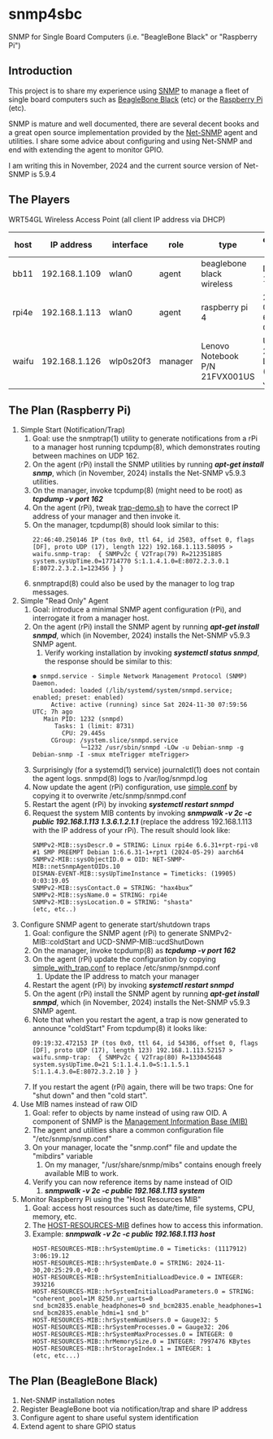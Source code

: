 # snmp4sbc
SNMP for Single Board Computers (i.e. "BeagleBone Black" or "Raspberry Pi")

## Introduction
This project is to share my experience using [SNMP](https://en.wikipedia.org/wiki/Simple_Network_Management_Protocol) to manage a fleet of single board computers such as [BeagleBone Black](https://beagleboard.org/black) (etc) or the [Raspberry Pi](https://en.wikipedia.org/wiki/Raspberry_Pi) (etc).

SNMP is mature and well documented, there are several decent books and a great open source implementation provided by the [Net-SNMP](https://en.wikipedia.org/wiki/Net-SNMP) agent and utilities.  I share some advice about configuring and using Net-SNMP and end with extending the agent to monitor GPIO.

I am writing this in November, 2024 and the current source version of Net-SNMP is 5.9.4

## The Players
WRT54GL Wireless Access Point (all client IP address via DHCP)

| host  | IP address    | interface | role    | type                           | operating system                       |
|-------|---------------|-----------|---------|--------------------------------|----------------------------------------|
| bb11  | 192.168.1.109 | wlan0     | agent   | beaglebone black wireless      | Debian 10 Buster                       |
| rpi4e | 192.168.1.113 | wlan0     | agent   | raspberry pi 4                 | 2024-03-15 64bit rPi OS                |
| waifu | 192.168.1.126 | wlp0s20f3 | manager | Lenovo Notebook P/N 21FVX001US | Ubuntu 22.04.5 LTS (Jammy Jellyfish)   |

## The Plan (Raspberry Pi)
1. Simple Start (Notification/Trap)
    1. Goal: use the snmptrap(1) utility to generate notifications from a rPi to a manager host running tcpdump(8), which demonstrates routing between machines on UDP 162.
    1. On the agent (rPi) install the SNMP utilities by running ***apt-get install snmp***, which (in November, 2024) installs the Net-SNMP v5.9.3 utilities.
    1. On the manager, invoke tcpdump(8) (might need to be root) as ***tcpdump -v port 162***
    1. On the agent (rPi), tweak [trap-demo.sh](https://github.com/guycole/snmp4sbc/blob/main/bin/trap-demo.sh) to have the correct IP address of your manager and then invoke it.
    1. On the manager, tcpdump(8) should look similar to this:
        ```
        22:46:40.250146 IP (tos 0x0, ttl 64, id 2503, offset 0, flags [DF], proto UDP (17), length 122) 192.168.1.113.58095 > waifu.snmp-trap:  { SNMPv2c { V2Trap(79) R=212351885  system.sysUpTime.0=17714770 S:1.1.4.1.0=E:8072.2.3.0.1 E:8072.2.3.2.1=123456 } }
        ```
    1. snmptrapd(8) could also be used by the manager to log trap messages.
1. Simple "Read Only" Agent
    1. Goal: introduce a minimal SNMP agent configuration (rPi), and interrogate it from a manager host.
    1. On the agent (rPi) install the SNMP agent by running ***apt-get install snmpd***, which (in November, 2024) installs the Net-SNMP v5.9.3 SNMP agent.
        1. Verify working installation by invoking ***systemctl status snmpd***, the response should be similar to this:
        ```
        ● snmpd.service - Simple Network Management Protocol (SNMP) Daemon.
             Loaded: loaded (/lib/systemd/system/snmpd.service; enabled; preset: enabled)
             Active: active (running) since Sat 2024-11-30 07:59:56 UTC; 7h ago
           Main PID: 1232 (snmpd)
              Tasks: 1 (limit: 8731)
                CPU: 29.445s
             CGroup: /system.slice/snmpd.service
                     └─1232 /usr/sbin/snmpd -LOw -u Debian-snmp -g Debian-snmp -I -smux mteTrigger mteTrigger> 
        ```
    1. Surprisingly (for a systemd(1) service) journalctl(1) does not contain the agent logs.  snmpd(8) logs to /var/log/snmpd.log
    1. Now update the agent (rPi) configuration, use [simple.conf](https://github.com/guycole/snmp4sbc/blob/main/config/simple.conf) by copying it to overwrite /etc/snmp/snmpd.conf
    1. Restart the agent (rPi) by invoking ***systemctl restart snmpd***
    1. Request the system MIB contents by invoking ***snmpwalk -v 2c -c public 192.168.1.113 1.3.6.1.2.1.1*** (replace the address 192.168.1.113 with the IP address of your rPi).  The result should look like:
        ```
        SNMPv2-MIB::sysDescr.0 = STRING: Linux rpi4e 6.6.31+rpt-rpi-v8 #1 SMP PREEMPT Debian 1:6.6.31-1+rpt1 (2024-05-29) aarch64
        SNMPv2-MIB::sysObjectID.0 = OID: NET-SNMP-MIB::netSnmpAgentOIDs.10
        DISMAN-EVENT-MIB::sysUpTimeInstance = Timeticks: (19905) 0:03:19.05
        SNMPv2-MIB::sysContact.0 = STRING: "hax4bux”
        SNMPv2-MIB::sysName.0 = STRING: rpi4e
        SNMPv2-MIB::sysLocation.0 = STRING: "shasta"
        (etc, etc..)
        ```
1. Configure SNMP agent to generate start/shutdown traps
    1. Goal: configure the SNMP agent (rPi) to generate SNMPv2-MIB::coldStart and UCD-SNMP-MIB::ucdShutDown 
    1. On the manager, invoke tcpdump(8) as ***tcpdump -v port 162***
    1. On the agent (rPi) update the configuration by copying [simple_with_trap.conf](https://github.com/guycole/snmp4sbc/blob/main/config/simple_with_trap.conf) to replace /etc/snmp/snmpd.conf
        1. Update the IP address to match your manager
    1. Restart the agent (rPi) by invoking ***systemctl restart snmpd***
    1. On the agent (rPi) install the SNMP agent by running ***apt-get install snmpd***, which (in November, 2024) installs the Net-SNMP v5.9.3 SNMP agent.
    1. Note that when you restart the agent, a trap is now generated to announce "coldStart"  From tcpdump(8) it looks like:
        ```
        09:19:32.472153 IP (tos 0x0, ttl 64, id 54386, offset 0, flags [DF], proto UDP (17), length 123) 192.168.1.113.52157 > waifu.snmp-trap:  { SNMPv2c { V2Trap(80) R=133045648  system.sysUpTime.0=21 S:1.1.4.1.0=S:1.1.5.1 S:1.1.4.3.0=E:8072.3.2.10 } } 
   
        ```
    1. If you restart the agent (rPi) again, there will be two traps: One for "shut down" and then "cold start".
1. Use MIB names instead of raw OID
    1. Goal: refer to objects by name instead of using raw OID.  A component of SNMP is the [Management Information Base (MIB)](https://en.wikipedia.org/wiki/Management_information_base)
    1. The agent and utilities share a common configuration file "/etc/snmp/snmp.conf"
    1. On your manager, locate the "snmp.conf" file and update the "mibdirs" variable
        1. On my manager, "/usr/share/snmp/mibs" contains enough freely available MIB to work.
    1. Verify you can now reference items by name instead of OID
        1. ***snmpwalk -v 2c -c public 192.168.1.113 system***
1. Monitor Raspberry Pi using the "Host Resources MIB"
    1. Goal: access host resources such as date/time, file systems, CPU, memory, etc.
    1. The [HOST-RESOURCES-MIB](http://www.net-snmp.org/docs/mibs/host.html) defines how to access this information.
    1. Example: ***snmpwalk -v 2c -c public 192.168.1.113 host***
        ```
        HOST-RESOURCES-MIB::hrSystemUptime.0 = Timeticks: (1117912) 3:06:19.12
        HOST-RESOURCES-MIB::hrSystemDate.0 = STRING: 2024-11-30,20:25:29.0,+0:0
        HOST-RESOURCES-MIB::hrSystemInitialLoadDevice.0 = INTEGER: 393216
        HOST-RESOURCES-MIB::hrSystemInitialLoadParameters.0 = STRING: "coherent_pool=1M 8250.nr_uarts=0 snd_bcm2835.enable_headphones=0 snd_bcm2835.enable_headphones=1 snd_bcm2835.enable_hdmi=1 snd_b"
        HOST-RESOURCES-MIB::hrSystemNumUsers.0 = Gauge32: 5
        HOST-RESOURCES-MIB::hrSystemProcesses.0 = Gauge32: 206
        HOST-RESOURCES-MIB::hrSystemMaxProcesses.0 = INTEGER: 0
        HOST-RESOURCES-MIB::hrMemorySize.0 = INTEGER: 7997476 KBytes
        HOST-RESOURCES-MIB::hrStorageIndex.1 = INTEGER: 1
        (etc, etc...)
        ```

## The Plan (BeagleBone Black)
1. Net-SNMP installation notes
1. Register BeagleBone boot via notification/trap and share IP address
1. Configure agent to share useful system identification
1. Extend agent to share GPIO status
